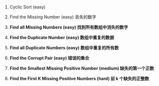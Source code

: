 1. Cyclic Sort (easy)
2. Find the Missing Number (easy) 丢失的数字
3. **Find all Missing Numbers (easy) 找到所有数组中消失的数字**
4. **Find the Duplicate Number (easy) 数组中重复的数据**
5. **Find all Duplicate Numbers (easy) 数组中重复的所有数**

6. **Find the Corrupt Pair (easy) 错误的集合**
7. **Find the Smallest Missing Positive Number (medium) 缺失的第一个正数**
8. **Find the First K Missing Positive Numbers (hard) 前 k 个缺失的正整数**
